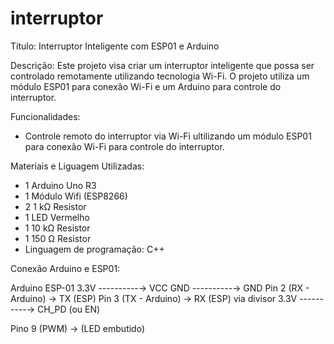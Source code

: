 # interruptor
Título: Interruptor Inteligente com ESP01 e Arduino

Descrição:
Este projeto visa criar um interruptor inteligente que possa ser controlado remotamente utilizando tecnologia Wi-Fi. O projeto utiliza um módulo ESP01 para conexão Wi-Fi e um Arduino para controle do interruptor.

Funcionalidades:

- Controle remoto do interruptor via Wi-Fi ultilizando um módulo ESP01 para conexão Wi-Fi para controle do interruptor.

Materiais e Liguagem Utilizadas:

- 1	Arduino Uno R3
- 1	Módulo Wifi (ESP8266)
- 2	1 kΩ Resistor
- 1	LED Vermelho 
- 1	10 kΩ Resistor
- 1	150 Ω Resistor
- Linguagem de programação: C++

Conexão Arduino e ESP01:

Arduino          ESP-01
3.3V ----------→ VCC
GND ----------→  GND
Pin 2 (RX - Arduino) → TX (ESP)
Pin 3 (TX - Arduino) → RX (ESP) via divisor
3.3V ----------→ CH_PD (ou EN)

Pino 9 (PWM) → (LED embutido)
